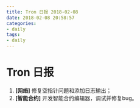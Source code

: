 ```yaml
---
title: Tron 日报 2018-02-08
date: 2018-02-08 20:58:57
categories:
- daily
tags:
- daily
---
```


# Tron 日报


1. **[网络]** 修复空指针问题和添加日志输出；
2. **[智能合约]** 开发智能合约编辑器，调试并修复bug。

